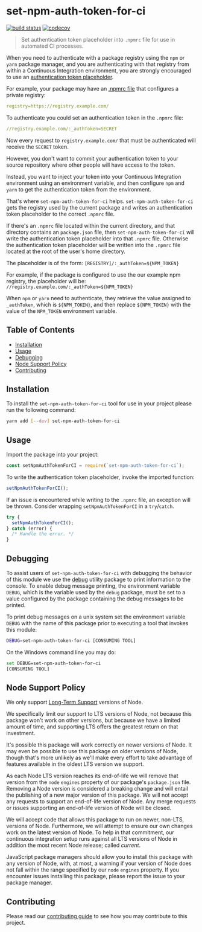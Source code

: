 # set-npm-auth-token-for-ci

[![build status](https://gitlab.com/hyper-expanse/set-npm-auth-token-for-ci/badges/master/build.svg)](https://gitlab.com/hyper-expanse/set-npm-auth-token-for-ci/commits/master)
[![codecov](https://codecov.io/gl/hyper-expanse/set-npm-auth-token-for-ci/branch/master/graph/badge.svg)](https://codecov.io/gl/hyper-expanse/set-npm-auth-token-for-ci)

> Set authentication token placeholder into `.npmrc` file for use in automated CI processes.

When you need to authenticate with a package registry using the `npm` or `yarn` package manager, and you are authenticating with that registry from within a Continuous Integration environment, you are strongly encouraged to use an [authentication token placeholder](http://blog.npmjs.org/post/118393368555/deploying-with-npm-private-modules).

For example, your package may have an [.npmrc file](https://docs.npmjs.com/files/npmrc) that configures a private registry:

```yaml
registry=https://registry.example.com/
```

To authenticate you could set an authentication token in the `.npmrc` file:

```yaml
//registry.example.com/:_authToken=SECRET
```

Now every request to `registry.example.com/` that must be authenticated will receive the `SECRET` token.

However, you don't want to commit your authentication token to your source repository where other people will have access to the token.

Instead, you want to inject your token into your Continuous Integration environment using an environment variable, and then configure `npm` and `yarn` to get the authentication token from the environment.

That's where `set-npm-auth-token-for-ci` helps. `set-npm-auth-token-for-ci` gets the registry used by the current package and writes an authentication token placeholder to the correct `.npmrc` file.

If there's an `.npmrc` file located within the current directory, and that directory contains an `package.json` file, then `set-npm-auth-token-for-ci` will write the authentication token placeholder into that `.npmrc` file. Otherwise the authentication token placeholder will be written into the `.npmrc` file located at the root of the user's home directory.

The placeholder is of the form: `[REGISTRY]/:_authToken=${NPM_TOKEN}`

For example, if the package is configured to use the our example npm registry, the placeholder will be: `//registry.example.com/:_authToken=${NPM_TOKEN}`

When `npm` or `yarn` need to authenticate, they retrieve the value assigned to `_authToken`, which is `${NPM_TOKEN}`, and then replace `${NPM_TOKEN}` with the value of the `NPM_TOKEN` environment variable.

## Table of Contents
<!-- START doctoc generated TOC please keep comment here to allow auto update -->
<!-- DON'T EDIT THIS SECTION, INSTEAD RE-RUN doctoc TO UPDATE -->


- [Installation](#installation)
- [Usage](#usage)
- [Debugging](#debugging)
- [Node Support Policy](#node-support-policy)
- [Contributing](#contributing)

<!-- END doctoc generated TOC please keep comment here to allow auto update -->

## Installation

To install the `set-npm-auth-token-for-ci` tool for use in your project please run the following command:

```bash
yarn add [--dev] set-npm-auth-token-for-ci
```

## Usage

Import the package into your project:

```javascript
const setNpmAuthTokenForCI = require(`set-npm-auth-token-for-ci`);
```

To write the authentication token placeholder, invoke the imported function:

```javascript
setNpmAuthTokenForCI();
```

If an issue is encountered while writing to the `.npmrc` file, an exception will be thrown. Consider wrapping `setNpmAuthTokenForCI` in a `try`/`catch`.

```javascript
try {
  setNpmAuthTokenForCI();
} catch (error) {
  /* Handle the error. */
}
```

## Debugging

To assist users of `set-npm-auth-token-for-ci` with debugging the behavior of this module we use the [debug](https://www.npmjs.com/package/debug) utility package to print information to the console. To enable debug message printing, the environment variable `DEBUG`, which is the variable used by the `debug` package, must be set to a value configured by the package containing the debug messages to be printed.

To print debug messages on a unix system set the environment variable `DEBUG` with the name of this package prior to executing a tool that invokes this module:

```bash
DEBUG=set-npm-auth-token-for-ci [CONSUMING TOOL]
```

On the Windows command line you may do:

```bash
set DEBUG=set-npm-auth-token-for-ci
[CONSUMING TOOL]
```

## Node Support Policy

We only support [Long-Term Support](https://github.com/nodejs/LTS) versions of Node.

We specifically limit our support to LTS versions of Node, not because this package won't work on other versions, but because we have a limited amount of time, and supporting LTS offers the greatest return on that investment.

It's possible this package will work correctly on newer versions of Node. It may even be possible to use this package on older versions of Node, though that's more unlikely as we'll make every effort to take advantage of features available in the oldest LTS version we support.

As each Node LTS version reaches its end-of-life we will remove that version from the `node` `engines` property of our package's `package.json` file. Removing a Node version is considered a breaking change and will entail the publishing of a new major version of this package. We will not accept any requests to support an end-of-life version of Node. Any merge requests or issues supporting an end-of-life version of Node will be closed.

We will accept code that allows this package to run on newer, non-LTS, versions of Node. Furthermore, we will attempt to ensure our own changes work on the latest version of Node. To help in that commitment, our continuous integration setup runs against all LTS versions of Node in addition the most recent Node release; called _current_.

JavaScript package managers should allow you to install this package with any version of Node, with, at most, a warning if your version of Node does not fall within the range specified by our `node` `engines` property. If you encounter issues installing this package, please report the issue to your package manager.

## Contributing

Please read our [contributing guide](https://gitlab.com/hyper-expanse/set-npm-auth-token-for-ci/blob/master/CONTRIBUTING.md) to see how you may contribute to this project.
